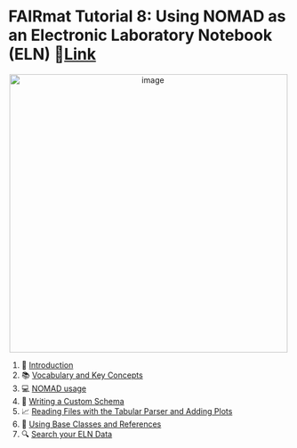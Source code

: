 # **FAIRmat Tutorial 8**: Using NOMAD as an Electronic Laboratory Notebook (ELN) 🔗[Link](https://www.fairmat-nfdi.eu/events/fairmat-tutorial-8/tutorial-8-home)

<p align="center">
<img width="500" alt="image" src="https://user-images.githubusercontent.com/64071335/224782923-3259a8f1-bdd2-4084-87dd-3f29a46b66e7.png"> 
</p>

1. 📝 [Introduction](https://github.com/FAIRmat-NFDI/AreaA-Examples/tree/main/tutorial8/1_introduction)
2. 📚 [Vocabulary and Key Concepts](https://github.com/FAIRmat-NFDI/AreaA-Examples/tree/main/tutorial8/2_vocabulary_key_concepts)
3. 💻 [NOMAD usage](https://github.com/FAIRmat-NFDI/AreaA-Examples/tree/main/tutorial8/3_nomad_usage)
4. 📝 [Writing a Custom Schema](https://github.com/FAIRmat-NFDI/AreaA-Examples/tree/main/tutorial8/4_writing_a_schema)
5. 📈 [Reading Files with the Tabular Parser and Adding Plots](https://github.com/FAIRmat-NFDI/AreaA-Examples/tree/main/tutorial8/5_tabular_parser)
6. 🔗 [Using Base Classes and References](https://github.com/FAIRmat-NFDI/AreaA-Examples/tree/main/tutorial8/6_base_classes)
7. 🔍 [Search your ELN Data](https://github.com/FAIRmat-NFDI/AreaA-Examples/tree/main/tutorial8/7_search_your_entries) 
